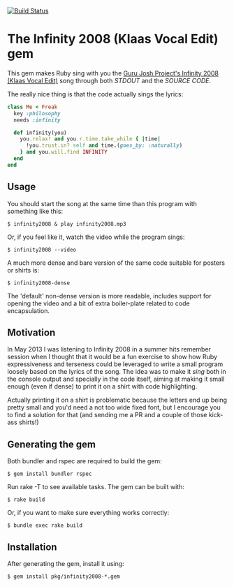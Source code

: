 [![Build Status](https://travis-ci.org/unleashed/infinity2008.svg?branch=master)](https://travis-ci.org/unleashed/infinity2008)

# The Infinity 2008 (Klaas Vocal Edit) gem

This gem makes Ruby sing with you the [Guru Josh Project's Infinity 2008 (Klaas Vocal Edit)](https://www.youtube.com/watch?v=w9KnuJZkBjg) song through both *STDOUT* and the *SOURCE CODE*.

The really nice thing is that the code actually sings the lyrics:
```ruby
class Me < Freak
  key :philosophy
  needs :infinity

  def infinity(you)
    you.relax! and you.r.time.take_while { |time|
      !you.trust.in? self and time.(goes_by: :naturally)
    } and you.will.find INFINITY
  end
end
```

## Usage

You should start the song at the same time than this program with something like this:

    $ infinity2008 & play infinity2008.mp3

Or, if you feel like it, watch the video while the program sings:

    $ infinity2008 --video

A much more dense and bare version of the same code suitable for posters or shirts is:

    $ infinity2008-dense

The 'default' non-dense version is more readable, includes support for opening the video and a bit of extra boiler-plate related to code encapsulation.

## Motivation

In May 2013 I was listening to Infinity 2008 in a summer hits remember session when I thought that it would be a fun exercise to show how Ruby expressiveness and terseness could be leveraged to write a small program loosely based on the lyrics of the song. The idea was to make it _sing_ both in the console output and specially in the code itself, aiming at making it small enough (even if dense) to print it on a shirt with code highlighting.

Actually printing it on a shirt is problematic because the letters end up being pretty small and you'd need a not too wide fixed font, but I encourage you to find a solution for that (and sending me a PR and a couple of those kick-ass shirts!)

## Generating the gem

Both bundler and rspec are required to build the gem:

    $ gem install bundler rspec

Run rake -T to see available tasks. The gem can be built with:

    $ rake build

Or, if you want to make sure everything works correctly:

    $ bundle exec rake build

## Installation

After generating the gem, install it using:

    $ gem install pkg/infinity2008-*.gem
